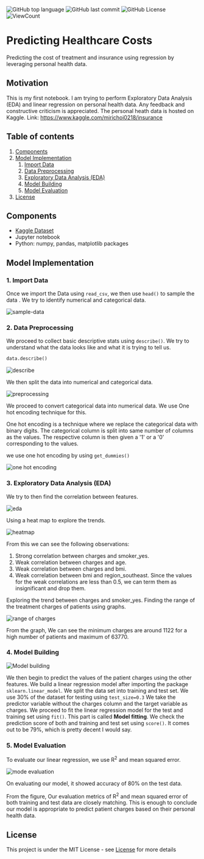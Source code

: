 ![GitHub top language](https://img.shields.io/github/languages/top/Thomas-George-T/Regression-on-Personal-Health-Data)
![GitHub last commit](https://img.shields.io/github/last-commit/Thomas-George-T/Regression-on-Personal-Health-Data?style=flat)
![GitHub License](https://img.shields.io/github/license/Thomas-George-T/Regression-on-Personal-Health-Data?style=flat)
![ViewCount](https://views.whatilearened.today/views/github/Thomas-George-T/Regression-on-Personal-Health-Data.svg?cache=remove)

# Predicting Healthcare Costs

Predicting the cost of treatment and insurance using regression by leveraging personal health data.

## Motivation
This is my first notebook. I am trying to perform Exploratory Data Analysis (EDA) and linear regression on personal health data. Any feedback and constructive criticism is appreciated. The personal heath data is hosted on Kaggle. Link: https://www.kaggle.com/mirichoi0218/insurance

## Table of contents
1. [Components](https://github.com/Thomas-George-T/Linear-Regression-on-Personal-Health-Data#Components)
2. [Model Implementation](https://github.com/Thomas-George-T/Linear-Regression-on-Personal-Health-Data#model-implementation)
   1. [Import Data](https://github.com/Thomas-George-T/Linear-Regression-on-Personal-Health-Data#1-import-data)
   2. [Data Preprocessing](https://github.com/Thomas-George-T/Linear-Regression-on-Personal-Health-Data#2-data-preprocessing)
   3. [Exploratory Data Analysis (EDA)](https://github.com/Thomas-George-T/Linear-Regression-on-Personal-Health-Data#3-exploratory-data-analysis-eda)
   4. [Model Building](https://github.com/Thomas-George-T/Linear-Regression-on-Personal-Health-Data#4-model-building)
   5. [Model Evaluation](https://github.com/Thomas-George-T/Linear-Regression-on-Personal-Health-Data#5-model-evaluation)
3. [License](https://github.com/Thomas-George-T/Linear-Regression-on-Personal-Health-Data#License)
  
## Components
- [Kaggle Dataset](https://www.kaggle.com/mirichoi0218/insurance)
- Jupyter notebook
- Python: numpy, pandas, matplotlib packages

## Model Implementation

### 1. Import Data

Once we import the Data using `read_csv`, we then use `head()` to sample the data . We try to identify numerical and categorical data.

![sample-data](assets/sample-data.JPG)

### 2. Data Preprocessing

We proceed to collect basic descriptive stats using `describe()`. We try to understand what the data looks like and what it is trying to tell us.

```python
data.describe()
```

![describe](assets/describe.JPG)

We then split the data into numerical and categorical data.

![preprocessing](assets/preprocessing.JPG)

We proceed to convert categorical data into numerical data. We use One hot encoding technique for this.

One hot encoding is a technique where we replace the categorical data with binary digits. The categorical column is split into same number of columns as the values. The respective column is then given a '1' or a '0' corresponding to the values.

we use one hot encoding by using `get_dummies()`

![one hot encoding](assets/one-hot-encoding.JPG)

### 3. Exploratory Data Analysis (EDA)

We try to then find the correlation between features.

![eda](assets/eda.JPG)

Using a heat map to explore the trends.

![heatmap](assets/corr-heatmap.JPG)

From this we can see the following observations:

1. Strong correlation between charges and smoker_yes.
2. Weak correlation between charges and age.
3. Weak correlation between charges and bmi.
4. Weak correlation between bmi and region_southeast.
Since the values for the weak correlations are less than 0.5, we can term them as insignificant and drop them.

Exploring the trend between charges and smoker_yes.
Finding the range of the treatment charges of patients using graphs.

![range of charges](assets/charges_range.JPG)

From the graph, We can see the minimum charges are around 1122 for a high number of patients and maximum of 63770.

### 4. Model Building

![Model building](assets/model-building.JPG)

We then begin to predict the values of the patient charges using the other features. We build a linear regression model after importing the package `sklearn.linear_model`. We split the data set into training and test set. We use 30% of the dataset for testing using `test_size=0.3` 
We take the predictor variable without the charges column and the target variable as charges.
We proceed to fit the linear regression model for the test and training set using `fit()`. This part is called **Model fitting**. We check the prediction score of both and training and test set using `score()`. It comes out to be 79%, which is pretty decent I would say.

### 5. Model Evaluation

To evaluate our linear regression, we use R<sup>2</sup> and mean squared error.

![mode evaluation](assets/model-evaluation.JPG)

On evaluating our model, it showed <bold>accuracy of 80%</bold> on the test data. 

From the figure, Our evaluation metrics of R<sup>2</sup> and mean squared error of both training and test data are closely matching. This is enough to conclude our model is appropriate to predict patient charges based on their personal health data.

## License
This project is under the MIT License - see [License](LICENSE.md) for more details

